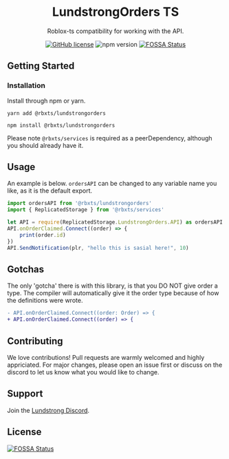 <div align="center">

# LundstrongOrders TS

Roblox-ts compatibility for working with the API.

<a href="https://github.com/Lundstrong/Edit-Roblox-Place/blob/master/LICENSE"><img alt="GitHub license" src="https://img.shields.io/github/license/Lundstrong/Edit-Roblox-Place"></a>
<img alt="npm version" src="https://img.shields.io/npm/v/@rbxts/lundstrongorders">
<a href="https://app.fossa.com/projects/git%2Bgithub.com%2FLundstrong%2FLundstrongOrders-Typescript?ref=badge_shield"><img alt="FOSSA Status" src="https://app.fossa.com/api/projects/git%2Bgithub.com%2FLundstrong%2FLundstrongOrders-Typescript.svg?type=shield"></a>
</div>

## Getting Started

### Installation

Install through npm or yarn.

```
yarn add @rbxts/lundstrongorders
```

```
npm install @rbxts/lundstrongorders
```

Please note `@rbxts/services` is required as a peerDependency, although you should already have it.

## Usage

An example is below. `ordersAPI` can be changed to any variable name you like, as it is the default export.
```ts
import ordersAPI from '@rbxts/lundstrongorders'
import { ReplicatedStorage } from '@rbxts/services'

let API = require(ReplicatedStorage.LundstrongOrders.API) as ordersAPI
API.onOrderClaimed.Connect((order) => {
    print(order.id)
})
API.SendNotification(plr, "hello this is sasial here!", 10)
```

## Gotchas
The only 'gotcha' there is with this library, is that you DO NOT give order a type. The compiler will automatically give it the order type because of how the definitions were wrote.

```diff
- API.onOrderClaimed.Connect((order: Order) => {
+ API.onOrderClaimed.Connect((order) => {
```

## Contributing
We love contributions! Pull requests are warmly welcomed and highly appriciated. For major changes, please open an issue first or discuss on the discord to let us know what you would like to change.

## Support
Join the [Lundstrong Discord](https://discord.gg/2w9PmHZPwX).

## License
[![FOSSA Status](https://app.fossa.com/api/projects/git%2Bgithub.com%2FLundstrong%2FLundstrongOrders-Typescript.svg?type=large)](https://app.fossa.com/projects/git%2Bgithub.com%2FLundstrong%2FLundstrongOrders-Typescript?ref=badge_large)
